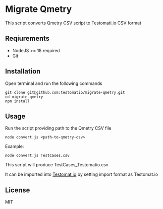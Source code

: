 # Migrate Qmetry

This script converts Qmetry CSV script to Testomati.io CSV format

## Reqiurements

* NodeJS >= 18 required
* Git

## Installation

Open terminal and run the following commands

```
git clone git@github.com:testomatio/migrate-qmetry.git
cd migrate-qmetry
npm install
```

## Usage

Run the script providing path to the Qmetry CSV file

```
node convert.js <path-to-qmetry-csv>
```

Example:

```
node convert.js TestCases.csv
```

This script will produce TestCases_Testomatio.csv

It can be imported into [Testomat.io](https://app.testomat.io) by setting import format as Testomat.io


## License

MIT
